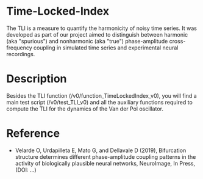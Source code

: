 # Time-Locked-Index
The TLI is a measure to quantify the harmonicity of noisy time series. It was developed as part of our project aimed to distinguish between harmonic (aka "spurious") and nonharmonic (aka "true") phase-amplitude cross-frequency coupling in simulated time series and experimental neural recordings.  

# Description
Besides the TLI function (/v0/function_TimeLockedIndex_v0), you will find a main test script (/v0/test_TLI_v0) and all the auxiliary functions required to compute the TLI for the dynamics of the Van der Pol oscillator.

# Reference
- Velarde O, Urdapilleta E, Mato G, and Dellavale D (2019), Bifurcation
  structure determines different phase-amplitude coupling patterns in the
  activity of biologically plausible neural networks, NeuroImage, In Press,
  (DOI: ...)
